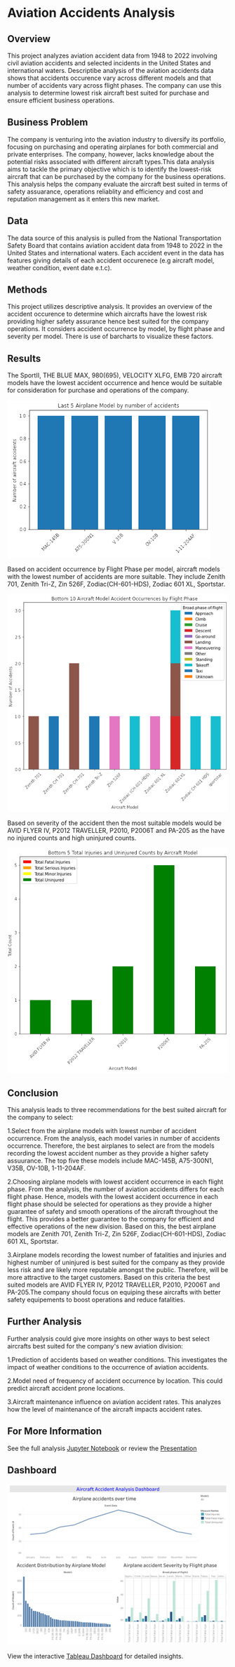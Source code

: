 # Aviation Accidents Analysis
## Overview
This project analyzes aviation accident data from 1948 to 2022 involving civil aviation accidents and selected incidents in the United States and international waters. Descriptibe analysis of the aviation accidents data shows that accidents occurence vary across different models and that number of accidents vary across flight phases. The company can use this analysis to determine lowest risk aircraft best suited for purchase and ensure efficient business operations.
## Business Problem
The company is venturing into the aviation industry to diversify its portfolio, focusing on purchasing and operating airplanes for both commercial and private enterprises. The company, however, lacks knowledge about the potential risks associated with different aircraft types.This data analysis aims to tackle the primary objective which is to identify the lowest-risk aircraft that can be purchased by the company for the business operations. This analysis helps the company evaluate the aircraft best suited in terms of safety assuarance, operations reliablity and efficiency and cost and reputation management as it enters this new market.
## Data
The data source of this analysis is pulled from the National Transportation Safety Board that contains aviation accident data from 1948 to 2022  in the United States and international waters. Each accident event in the data has features giving details of each accident occurenece (e.g aircraft model, weather condition, event date e.t.c). 
## Methods
This project utilizes descriptive analysis. It provides an overview of the accident occurence to determine which aircrafts have the lowest risk providing higher safety assurance hence best suited for the company operations. It considers accident occurrence by model, by flight phase and severity per model. There is use of barcharts to visualize these factors.
## Results
The SportII, THE BLUE MAX, 980(695), VELOCITY XLFG, EMB 720 aircraft models have the lowest accident occurrence and hence would be suitable for consideration for purchase and operations of the company.

![Accident Occurence by Model](Images/Model.png)

Based on accident occurrence by Flight Phase per model, aircraft models with the lowest number of accidents are more suitable. They include Zenith 701, Zenith Tri-Z, Zin 526F, Zodiac(CH-601-HDS), Zodiac 601 XL, Sportstar.

![Accident Occurence by Flight Phase per Model](Images/Flight.phase.png)

Based on severity of the accident then the most suitable models would be AVID FLYER IV, P2012 TRAVELLER, P2010, P2006T and PA-205 as the have no injured counts and high uninjured counts. 

![Accident Severity by Model](Images/Severity.count.png)


## Conclusion
This analysis leads to three recommendations for the best suited aircraft for the company to select:

1.Select from the airplane models with lowest number of accident occurrence. From the analysis, each model varies in number of accidents occurrence. Therefore, the best airplanes to select are from the models recording the lowest accident number as they provide a higher safety assuurance. The top five these models include MAC-145B, A75-300N1, V35B, OV-10B, 1-11-204AF.

2.Choosing airplane models with lowest accident occurrence in each flight phase. From the analysis, the number of aviation accidents differs for each flight phase. Hence, models with the lowest accident occurrence in each flight phase should be selected for operations as they provide a higher guarantee of safety and smooth operations of the aircraft throughout the flight. This provides a better guarantee to the company for efficient and effective operations of the new division. Based on this, the best airplane models are Zenith 701, Zenith Tri-Z, Zin 526F, Zodiac(CH-601-HDS), Zodiac 601 XL, Sportstar.

3.Airplane models recording the lowest number of fatalities and injuries and highest number of uninjured is best suited for the company as they provide less risk and are likely more reputable amongst the public. Therefore, will be more attractive to the target customers. Based on this criteria the best suited models are AVID FLYER IV, P2012 TRAVELLER, P2010, P2006T and PA-205.The company should focus on equiping these aircrafts with better safety equipements to boost operations and reduce fatalities.  


## Further Analysis
Further analysis could give more insights on other ways to best select aircrafts best suited for the company's new aviation division:

1.Prediction of accidents based on weather conditions. This investigates the impact of  weather conditions to the occurrence of aviation accidents.

2.Model need of frequency of accident occurrence by location. This could predict aircraft accident prone locations.

3.Aircraft maintenance influence on aviation accident rates. This analyzes how the level of maintenance of the aircraft impacts accident rates.

## For More Information

See the full analysis [Jupyter Notebook](Aviation-Accidents-Analysis.ipynb)  or review the  [Presentation](Aircraft.Accidents.Presentation.pdf)

## Dashboard

![Tableau Dashboard](Images/Aircraft.Accident.Analysis.Dashboard.png)


View the interactive [Tableau Dashboard](https://public.tableau.com/app/profile/maureen.wambugu/viz/Aircraft_Accidents_Analysis_MW/AircraftAccidentAnalysisDashboard?publish=yes) for detailed insights.

